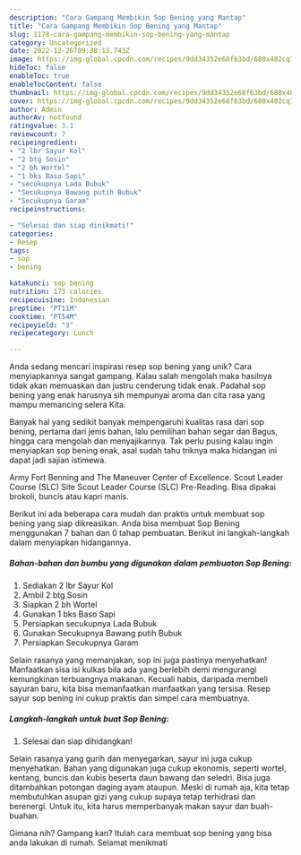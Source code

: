 ```yaml
---
description: "Cara Gampang Membikin Sop Bening yang Mantap"
title: "Cara Gampang Membikin Sop Bening yang Mantap"
slug: 1178-cara-gampang-membikin-sop-bening-yang-mantap
category: Uncategorized
date: 2022-12-26T09:38:13.743Z
image: https://img-global.cpcdn.com/recipes/9dd34352e68f63bd/680x482cq70/sop-bening-foto-resep-utama.jpg
hideToc: false
enableToc: true
enableTocContent: false
thumbnail: https://img-global.cpcdn.com/recipes/9dd34352e68f63bd/680x482cq70/sop-bening-foto-resep-utama.jpg
cover: https://img-global.cpcdn.com/recipes/9dd34352e68f63bd/680x482cq70/sop-bening-foto-resep-utama.jpg
author: Admin
authorAv: notfound
ratingvalue: 3.1
reviewcount: 7
recipeingredient:
- "2 lbr Sayur Kol"
- "2 btg Sosin"
- "2 bh Wortel"
- "1 bks Baso Sapi"
- "secukupnya Lada Bubuk"
- "Secukupnya Bawang putih Bubuk"
- "Secukupnya Garam"
recipeinstructions:

- "Selesai dan siap dinikmati!"
categories:
- Resep
tags:
- sop
- bening

katakunci: sop bening 
nutrition: 173 calories
recipecuisine: Indonesian
preptime: "PT11M"
cooktime: "PT54M"
recipeyield: "3"
recipecategory: Lunch

---
```





Anda sedang mencari inspirasi resep sop bening yang unik? Cara menyiapkannya sangat gampang. Kalau salah mengolah maka hasilnya tidak akan memuaskan dan justru cenderung tidak enak. Padahal sop bening yang enak harusnya sih mempunyai aroma dan cita rasa yang mampu memancing selera Kita.





Banyak hal yang sedikit banyak mempengaruhi kualitas rasa dari sop bening, pertama dari jenis bahan, lalu pemilihan bahan segar dan Bagus, hingga cara mengolah dan menyajikannya. Tak perlu pusing kalau ingin menyiapkan sop bening enak,      asal sudah tahu triknya maka hidangan ini dapat jadi sajian istimewa.














Army Fort Benning and The Maneuver Center of Excellence. Scout Leader Course (SLC) Site Scout Leader Course (SLC) Pre-Reading. Bisa dipakai brokoli, buncis atau kapri manis.






Berikut ini ada beberapa cara mudah dan praktis untuk membuat sop bening yang siap dikreasikan. Anda bisa membuat Sop Bening menggunakan 7 bahan dan 0 tahap pembuatan. Berikut ini langkah-langkah dalam menyiapkan hidangannya.

<!--inarticleads1-->

##### Bahan-bahan dan bumbu yang digunakan dalam pembuatan Sop Bening:

1. Sediakan 2 lbr Sayur Kol
1. Ambil 2 btg Sosin
1. Siapkan 2 bh Wortel
1. Gunakan 1 bks Baso Sapi
1. Persiapkan secukupnya Lada Bubuk
1. Gunakan Secukupnya Bawang putih Bubuk
1. Persiapkan Secukupnya Garam


Selain rasanya yang memanjakan, sop ini juga pastinya menyehatkan! Manfaatkan sisa isi kulkas bila ada yang berlebih demi mengurangi kemungkinan terbuangnya makanan. Kecuali habis, daripada membeli sayuran baru, kita bisa memanfaatkan manfaatkan yang tersisa. Resep sayur sop bening ini cukup praktis dan simpel cara membuatnya. 

<!--inarticleads2-->

##### Langkah-langkah untuk buat Sop Bening:


1. Selesai dan siap dihidangkan!

Selain rasanya yang gurih dan menyegarkan, sayur ini juga cukup menyehatkan. Bahan yang digunakan juga cukup ekonomis, seperti wortel, kentang, buncis dan kubis beserta daun bawang dan seledri. Bisa juga ditambahkan potongan daging ayam ataupun. Meski di rumah aja, kita tetap membutuhkan asupan gizi yang cukup supaya tetap terhidrasi dan berenergi. Untuk itu, kita harus memperbanyak makan sayur dan buah-buahan. 

Gimana nih? Gampang kan? Itulah cara membuat sop bening yang bisa anda lakukan di rumah. Selamat menikmati
